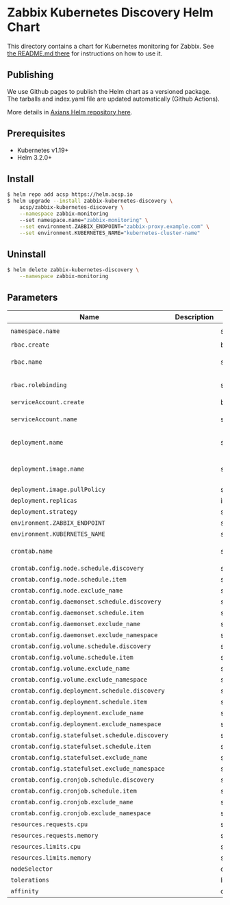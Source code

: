 # Zabbix Kubernetes Discovery Helm Chart

This directory contains a chart for Kubernetes monitoring for Zabbix.
See [the README.md there](./zabbix-kubernetes-discovery/README.md) for
instructions on how to use it.

## Publishing

We use Github pages to publish the Helm chart as a versioned package. The
tarballs and index.yaml file are updated automatically (Github Actions).

More details in [Axians Helm repository here](https://helm.acsp.io).

## Prerequisites

* Kubernetes v1.19+
* Helm 3.2.0+

## Install

```bash
$ helm repo add acsp https://helm.acsp.io
$ helm upgrade --install zabbix-kubernetes-discovery \
    acsp/zabbix-kubernetes-discovery \
    --namespace zabbix-monitoring
    --set namespace.name="zabbix-monitoring" \
    --set environment.ZABBIX_ENDPOINT="zabbix-proxy.example.com" \
    --set environment.KUBERNETES_NAME="kubernetes-cluster-name"
```

## Uninstall

```bash
$ helm delete zabbix-kubernetes-discovery \
    --namespace zabbix-monitoring
```

## Parameters

| Name                                              | Description  | Type    | Value |
|---------------------------------------------------|--------------|---------|-------
| `namespace.name`                                  |              | string  | `zabbix-monitoring`                                         |
| `rbac.create`                                     |              | boolean | `true`                                                      |
| `rbac.name`                                       |              | string  | `zabbix-kubernetes-discovery`                               |
| `rbac.rolebinding`                                |              | string  | `zabbix-kubernetes-discovery`                               |
| `serviceAccount.create`                           |              | boolean | `true`                                                      |
| `serviceAccount.name`                             |              | string  | `zabbix-kubernetes-discovery`                               |
| `deployment.name`                                 |              | string  | `zabbix-kubernetes-discovery`                               |
| `deployment.image.name`                           |              | string  | `ghcr.io/axians-acsp/zabbix-kubernetes-discovery:v1.2.0`    |
| `deployment.image.pullPolicy`                     |              | string  | `IfNotPresent`                                              |
| `deployment.replicas`                             |              | integer | `1`                                                         |
| `deployment.strategy`                             |              | string  | `Recreate`                                                  |
| `environment.ZABBIX_ENDPOINT`                     |              | string  | `""`                                                        |
| `environment.KUBERNETES_NAME`                     |              | string  | `""`                                                        |
| `crontab.name`                                    |              | string  | `zabbix-kubernetes-discovery`                               |
| `crontab.config.node.schedule.discovery`          |              | string  | `0 * * * *`                                                 |
| `crontab.config.node.schedule.item`               |              | string  | `*/5 * * * *`                                               |
| `crontab.config.node.exclude_name`                |              | string  | `""`                                                        |
| `crontab.config.daemonset.schedule.discovery`     |              | string  | `0 * * * *`                                                 |
| `crontab.config.daemonset.schedule.item`          |              | string  | `*/5 * * * *`                                               |
| `crontab.config.daemonset.exclude_name`           |              | string  | `""`                                                        |
| `crontab.config.daemonset.exclude_namespace`      |              | string  | `""`                                                        |
| `crontab.config.volume.schedule.discovery`        |              | string  | `0 * * * *`                                                 |
| `crontab.config.volume.schedule.item`             |              | string  | `*/5 * * * *`                                               |
| `crontab.config.volume.exclude_name`              |              | string  | `""`                                                        |
| `crontab.config.volume.exclude_namespace`         |              | string  | `""`                                                        |
| `crontab.config.deployment.schedule.discovery`    |              | string  | `0 * * * *`                                                 |
| `crontab.config.deployment.schedule.item`         |              | string  | `*/5 * * * *`                                               |
| `crontab.config.deployment.exclude_name`          |              | string  | `""`                                                        |
| `crontab.config.deployment.exclude_namespace`     |              | string  | `""`                                                        |
| `crontab.config.statefulset.schedule.discovery`   |              | string  | `0 * * * *`                                                 |
| `crontab.config.statefulset.schedule.item`        |              | string  | `*/5 * * * *`                                               |
| `crontab.config.statefulset.exclude_name`         |              | string  | `""`                                                        |
| `crontab.config.statefulset.exclude_namespace`    |              | string  | `""`                                                        |
| `crontab.config.cronjob.schedule.discovery`       |              | string  | `0 * * * *`                                                 |
| `crontab.config.cronjob.schedule.item`            |              | string  | `*/5 * * * *`                                               |
| `crontab.config.cronjob.exclude_name`             |              | string  | `""`                                                        |
| `crontab.config.cronjob.exclude_namespace`        |              | string  | `""`                                                        |
| `resources.requests.cpu`                          |              | string  | `50m`                                                       |
| `resources.requests.memory`                       |              | string  | `128Mi`                                                     |
| `resources.limits.cpu`                            |              | string  | `1000m`                                                     |
| `resources.limits.memory`                         |              | string  | `1Gi`                                                       |
| `nodeSelector`                                    |              | dict    | `{}`                                                        |
| `tolerations`                                     |              | list    | `[]`                                                        |
| `affinity`                                        |              | dict    | `{}`                                                        |
